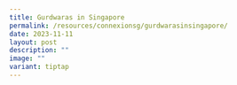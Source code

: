 ```yaml
---
title: Gurdwaras in Singapore
permalink: /resources/connexionsg/gurdwarasinsingapore/
date: 2023-11-11
layout: post
description: ""
image: ""
variant: tiptap
---
```

